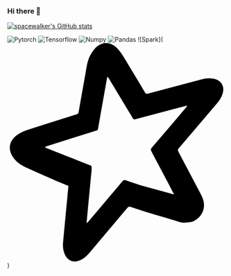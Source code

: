 ### Hi there 👋

[![spacewalker's GitHub stats](https://github-readme-stats.vercel.app/api?username=spacewalk01)](https://github.com/anuraghazra/github-readme-stats)

![Pytorch](https://img.shields.io/badge/-Pytorch-007ACC?style=plastic&logo=pytorch) 
![Tensorflow](https://img.shields.io/badge/-Tensorflow-8fcfd1?style=plastic&logo=tensorflow) 
![Numpy](https://img.shields.io/badge/-Numpy-eb2704?style=plastic&logo=numpy) 
![Pandas](https://img.shields.io/badge/-Pandas-5e7ee2?style=plastic&logo=pandas) 
![Spark](<svg role="img" viewBox="0 0 24 24" xmlns="http://www.w3.org/2000/svg"><title>Apache Spark</title><path d="M10.812 0c-.425.013-.845.215-1.196.605a3.593 3.593 0 00-.493.722c-.355.667-.425 1.415-.556 2.143a551.9 551.9 0 00-.726 4.087c-.027.16-.096.227-.244.273C5.83 8.386 4.06 8.94 2.3 9.514c-.387.125-.773.289-1.114.506-1.042.665-1.196 1.753-.415 2.71.346.422.79.715 1.284.936 1.1.49 2.202.976 3.3 1.47.019.01.036.013.053.019h-.004l1.306.535c0 .023.002.045 0 .073-.2 2.03-.39 4.063-.58 6.095-.04.419-.012.831.134 1.23.317.87 1.065 1.148 1.881.701.372-.204.666-.497.937-.818 1.372-1.623 2.746-3.244 4.113-4.872.111-.133.205-.15.363-.098.349.117.697.231 1.045.347h.001c.02.012.045.02.073.03l.142.042c1.248.416 2.68.775 3.929 1.19.4.132.622.164 1.045.098.311-.048.592-.062.828-.236.602-.33.995-.957.988-1.682-.005-.427-.154-.813-.35-1.186-.82-1.556-1.637-3.113-2.461-4.666-.078-.148-.076-.243.037-.375 1.381-1.615 2.756-3.236 4.133-4.855.272-.32.513-.658.653-1.058.308-.878-.09-1.57-1-1.741a2.783 2.783 0 00-1.235.069c-1.974.521-3.947 1.041-5.918 1.57-.175.047-.26.015-.355-.144a353.08 353.08 0 00-2.421-4.018 4.61 4.61 0 00-.652-.849c-.371-.37-.802-.549-1.227-.536zm.172 3.703a.592.592 0 01.189.211c.87 1.446 1.742 2.89 2.609 4.338.07.118.135.16.277.121 1.525-.41 3.052-.813 4.579-1.217.367-.098.735-.193 1.103-.289a.399.399 0 01-.1.2c-1.259 1.48-2.516 2.962-3.779 4.438-.11.13-.12.22-.04.37.937 1.803 1.768 3.309 2.498 4.76l-3.696-1.019c-.538-.18-1.077-.358-1.615-.539-.163-.055-.25-.03-.36.1-1.248 1.488-2.504 2.97-3.759 4.454a.398.398 0 01-.18.132c.035-.378.068-.757.104-1.136.149-1.572.297-3.144.451-4.716-.03-.318.117-.405-.322-.545-1.493-.593-3.346-1.321-4.816-1.905a.595.595 0 01.24-.134c1.797-.57 3.595-1.14 5.394-1.705.127-.04.199-.092.211-.233.013-.148.05-.294.076-.441.241-1.363.483-2.726.726-4.088.068-.386.14-.771.21-1.157z"/></svg>)
